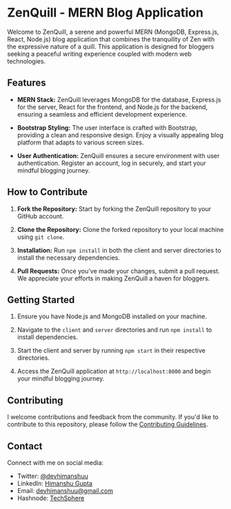 # ZenQuill - MERN Blog Application

Welcome to ZenQuill, a serene and powerful MERN (MongoDB, Express.js, React, Node.js) blog application that combines the tranquility of Zen with the expressive nature of a quill. This application is designed for bloggers seeking a peaceful writing experience coupled with modern web technologies.

## Features

- **MERN Stack:** ZenQuill leverages MongoDB for the database, Express.js for the server, React for the frontend, and Node.js for the backend, ensuring a seamless and efficient development experience.

- **Bootstrap Styling:** The user interface is crafted with Bootstrap, providing a clean and responsive design. Enjoy a visually appealing blog platform that adapts to various screen sizes.

- **User Authentication:** ZenQuill ensures a secure environment with user authentication. Register an account, log in securely, and start your mindful blogging journey.

## How to Contribute

1. **Fork the Repository:** Start by forking the ZenQuill repository to your GitHub account.

2. **Clone the Repository:** Clone the forked repository to your local machine using `git clone`.

3. **Installation:** Run `npm install` in both the client and server directories to install the necessary dependencies.

4. **Pull Requests:** Once you've made your changes, submit a pull request. We appreciate your efforts in making ZenQuill a haven for bloggers.

## Getting Started

1. Ensure you have Node.js and MongoDB installed on your machine.

2. Navigate to the `client` and `server` directories and run `npm install` to install dependencies.

3. Start the client and server by running `npm start` in their respective directories.

4. Access the ZenQuill application at `http://localhost:8000` and begin your mindful blogging journey.

## Contributing
I welcome contributions and feedback from the community. If you'd like to contribute to this repository, please follow the [Contributing Guidelines](Contributing.md).

## Contact
Connect with me on social media:
- Twitter: [@devhimanshuu](https://twitter.com/devhimanshuu)
- LinkedIn: [Himanshu Gupta](https://www.linkedin.com/in/himanshu-guptaa/)
- Email: devhimanshuu@gmail.com
- Hashnode: [TechSphere](https://techsphere.hashnode.dev/)
